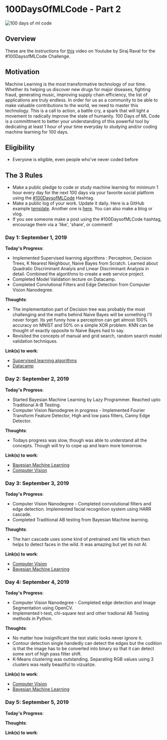 # 100DaysOfMLCode - Part 2

![100 days of ml code](https://cdn-images-1.medium.com/max/1000/1*CnBFqCWTWFWJkcKBa2DWSA.png)

## Overview

These are the instructions for [this](https://www.youtube.com/watch?v=cuQMBj1cWPo&t=7s) video on Youtube by Siraj Raval for the #100DaysofMLCode Challenge. 

## Motivation

Machine Learning is the most transformative technology of our time. Whether its helping us discover new drugs for major diseases,
fighting fraud, generating music, improving supply chain efficiency, the list of applications are truly endless. In order for us as a community
to be able to make valuable contributions to the world, we need to master this technology. This is a call to action, a battle cry, a spark that
will light a movement to radically improve the state of humanity. 100 Days of ML Code is a committment to better your understanding of
this powerful tool by dedicating at least 1 hour of your time everyday to studying and/or coding machine learning for 100 days. 

## Eligibility 

- Everyone is eligible, even people who've never coded before

## The 3 Rules

- Make a public pledge to code or study machine learning for minimum 1 hour every day for the next 100 days via your favorite social platform using the [#100DaysofMLCode](https://twitter.com/sirajraval/status/1014758160572141568) Hashtag.
- Make a public log of your work. Update it daily. Here is a GitHub example [template](https://gist.github.com/llSourcell/43194e486a92532bc343f7837b178eda). Another one is [here](https://github.com/LordSomen/100DaysOfML/blob/master/Log.md). You can also
make a blog or vlog. 
- If you see someone make a post using the #100DaysofMLCode hashtag, encourage them via a 'like', 'share', or comment!

### Day 1: September 1, 2019 

**Today's Progress**: 

* Implemented Supervised learning algorithms : Perceptron, Decision Trees, K Nearest Neighbour, Naive Bayes from Scratch. Learned about Quadratic Discriminant Analyis and Linear Discriminant Analysis in detail. Combined the algorithms to create a web service project.
* Completed Model Validation lecture on Datacamp.
* Completed Convlutional Filters and Edge Detection from Computer Vision Nanodegree.

**Thoughts**: 
* The implementation part of Decision tree was probably the most challenging and the maths behind Naive Bayes will be something I'll never forget. Its yet funny how a perceptron can get almost 100% accuracy on MNIST and 50% on a simple XOR problem.
KNN can be thought of exactly opposite to Naive Bayes had to say.
* Revisited the concepts of manual and grid search, random search model validation techniques.  

**Link(s) to work**:

* [Supervised learning algorithms](https://github.com/sourcecode369/supervised-learning-algorithms)
* [Datacamp](https://campus.datacamp.com/courses/hyperparameter-tuning-in-python/random-search?ex=5)

### Day 2: September 2, 2019 

**Today's Progress**: 
* Started Bayesian Machine Learning by Lazy Programmer. Reached upto Traditional A-B Testing.
* Computer Vision Nanodegree in progress - Implemented Fourier Transform Feature Detector, High and low pass filters, Canny Edge Detector. 

**Thoughts**: 
* Todays progress was slow, though was able to understand all the concepts. Though will try to cope up and learn more tomorrow.

**Link(s) to work**:
* [Bayesian Machine Learning](https://github.com/sourcecode369/bayesian-machine-learning)
* [Computer Vision](https://github.com/sourcecode369/computer-vision)

### Day 3: September 3, 2019 

**Today's Progress**: 
* Computer Vision Nanodegree - Completed convolutional filters and edge detection. Implemented facial recognition system using HARR cascade.
* Completed Traditional AB testing from Bayesian Machine learning.

**Thoughts**: 
* The harr cascade uses some kind of pretrained xml file which then helps to detect faces in the wild. It was amazing but yet its not AI.

**Link(s) to work**:
* [Computer Vision](https://github.com/sourcecode369/computer-vision/tree/master/Convolutional%20Filters%20and%20Edge%20Detection)
* [Bayesian Machine Learning](https://github.com/sourcecode369/bayesian-machine-learning)

### Day 4: September 4, 2019 

**Today's Progress**: 
* Computer Vision Nanodegree - Completed edge detection and Image Segmentation using OpenCV.
* Implemented t-test, chi-square test and other tradional AB Testing methods in Python.

**Thoughts**:
* No matter how insignificant the test static looks never ignore it.
* Contour detection single handedly can detect the edges but the codition is that the image has to be converted into binary so that it can detect some sort of high pass filter shift.
* K-Means clustering was outstanding. Separating RGB values using 3 clusters was really beautiful to vizualize.

**Link(s) to work**:
* [Computer Vision](https://github.com/sourcecode369/computer-vision/tree/master/Edge%20Detection%20and%20Image%20Segmentation)
* [Bayesian Machine Learning](https://github.com/sourcecode369/bayesian-machine-learning)

### Day 5: September 5, 2019 

**Today's Progress**: 

**Thoughts**:

**Link(s) to work**:
